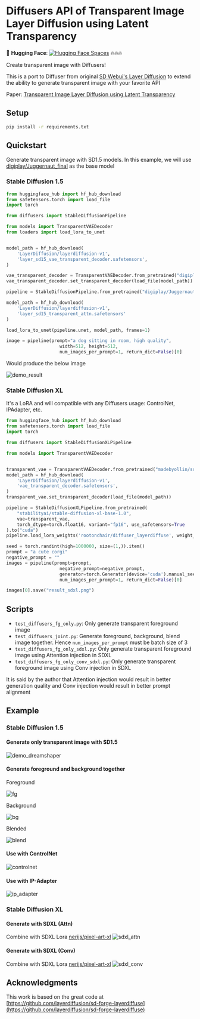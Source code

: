 # Diffusers API of Transparent Image Layer Diffusion using Latent Transparency

🤗 **Hugging Face**: [![Hugging Face Spaces](https://img.shields.io/badge/%F0%9F%A4%97%20Hugging%20Face-Spaces-blue)](https://huggingface.co/rootonchair/diffuser_layerdiffuse) 🔥🔥🔥

Create transparent image with Diffusers!

This is a port to Diffuser from original [SD Webui's Layer Diffusion](https://github.com/layerdiffusion/sd-forge-layerdiffuse) to extend the ability to generate transparent image with your favorite API


Paper: [Transparent Image Layer Diffusion using Latent Transparency](https://arxiv.org/abs/2402.17113)
## Setup
```bash
pip install -r requirements.txt
```

## Quickstart

Generate transparent image with SD1.5 models. In this example, we will use [digiplay/Juggernaut_final](https://huggingface.co/digiplay/Juggernaut_final) as the base model

### Stable Diffusion 1.5

```python
from huggingface_hub import hf_hub_download
from safetensors.torch import load_file
import torch

from diffusers import StableDiffusionPipeline

from models import TransparentVAEDecoder
from loaders import load_lora_to_unet


model_path = hf_hub_download(
    'LayerDiffusion/layerdiffusion-v1',
    'layer_sd15_vae_transparent_decoder.safetensors',
)

vae_transparent_decoder = TransparentVAEDecoder.from_pretrained("digiplay/Juggernaut_final", subfolder="vae", torch_dtype=torch.float16).to("cuda")
vae_transparent_decoder.set_transparent_decoder(load_file(model_path))

pipeline = StableDiffusionPipeline.from_pretrained("digiplay/Juggernaut_final", vae=vae_transparent_decoder, torch_dtype=torch.float16, safety_checker=None).to("cuda")

model_path = hf_hub_download(
    'LayerDiffusion/layerdiffusion-v1',
    'layer_sd15_transparent_attn.safetensors'
)

load_lora_to_unet(pipeline.unet, model_path, frames=1)

image = pipeline(prompt="a dog sitting in room, high quality", 
                    width=512, height=512,
                    num_images_per_prompt=1, return_dict=False)[0]
```

Would produce the below image

![demo_result](assets/demo_result.png)

### Stable Diffusion XL

It's a LoRA and will compatible with any Diffusers usage: ControlNet, IPAdapter, etc.

```python
from huggingface_hub import hf_hub_download
from safetensors.torch import load_file
import torch

from diffusers import StableDiffusionXLPipeline

from models import TransparentVAEDecoder


transparent_vae = TransparentVAEDecoder.from_pretrained("madebyollin/sdxl-vae-fp16-fix", torch_dtype=torch.float16)
model_path = hf_hub_download(
    'LayerDiffusion/layerdiffusion-v1',
    'vae_transparent_decoder.safetensors',
)
transparent_vae.set_transparent_decoder(load_file(model_path))

pipeline = StableDiffusionXLPipeline.from_pretrained(
    "stabilityai/stable-diffusion-xl-base-1.0", 
    vae=transparent_vae,
    torch_dtype=torch.float16, variant="fp16", use_safetensors=True
).to("cuda")
pipeline.load_lora_weights('rootonchair/diffuser_layerdiffuse', weight_name='diffuser_layer_xl_transparent_attn.safetensors')

seed = torch.randint(high=1000000, size=(1,)).item()
prompt = "a cute corgi"
negative_prompt = ""
images = pipeline(prompt=prompt, 
                    negative_prompt=negative_prompt,
                    generator=torch.Generator(device='cuda').manual_seed(seed),
                    num_images_per_prompt=1, return_dict=False)[0]

images[0].save("result_sdxl.png")
```

## Scripts

- `test_diffusers_fg_only.py`: Only generate transparent foreground image
- `test_diffusers_joint.py`: Generate foreground, background, blend image together. Hence `num_images_per_prompt` must be batch size of 3
- `test_diffusers_fg_only_sdxl.py`: Only generate transparent foreground image using Attention injection in SDXL
- `test_diffusers_fg_only_conv_sdxl.py`: Only generate transparent foreground image using Conv injection in SDXL

It is said by the author that Attention injection would result in better generation quality and Conv injection would result in better prompt alignment

## Example
### Stable Diffusion 1.5
#### Generate only transparent image with SD1.5
![demo_dreamshaper](assets/dreamshaper_sd.png)
#### Generate foreground and background together
Foreground

![fg](assets/result_joint_0.png)

Background

![bg](assets/result_joint_1.png)

Blended

![blend](assets/result_joint_2.png)

#### Use with ControlNet

![controlnet](assets/controlnet_output.png)

#### Use with IP-Adapter

![ip_adapter](assets/ipadapter_output.png)

### Stable Diffusion XL
#### Generate with SDXL (Attn)
Combine with SDXL Lora [nerijs/pixel-art-xl](https://huggingface.co/nerijs/pixel-art-xl)
![sdxl_attn](assets/result_sdxl.png)

#### Generate with SDXL (Conv)
Combine with SDXL Lora [nerijs/pixel-art-xl](https://huggingface.co/nerijs/pixel-art-xl)
![sdxl_conv](assets/result_conv_sdxl.png)

## Acknowledgments
This work is based on the great code at
[https://github.com/layerdiffusion/sd-forge-layerdiffuse](https://github.com/layerdiffusion/sd-forge-layerdiffuse)
